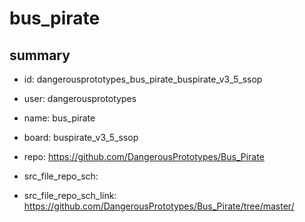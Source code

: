 # bus_pirate
 
## summary 
* id: dangerousprototypes_bus_pirate_buspirate_v3_5_ssop
* user: dangerousprototypes
* name: bus_pirate
* board: buspirate_v3_5_ssop
* repo: https://github.com/DangerousPrototypes/Bus_Pirate



* src_file_repo_sch: 
* src_file_repo_sch_link: https://github.com/DangerousPrototypes/Bus_Pirate/tree/master/






